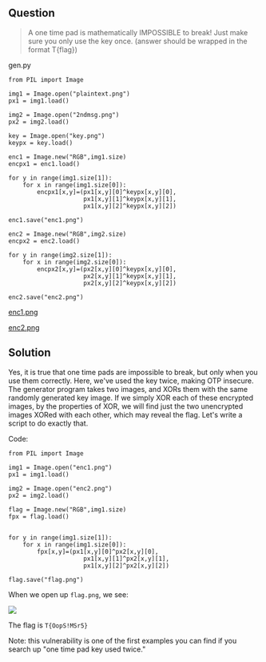 ## Question
> A one time pad is mathematically IMPOSSIBLE to break! Just make sure you only use the key once. (answer should be wrapped in the format T{flag})

gen.py
```
from PIL import Image

img1 = Image.open("plaintext.png")
px1 = img1.load()

img2 = Image.open("2ndmsg.png")
px2 = img2.load()

key = Image.open("key.png")
keypx = key.load()

enc1 = Image.new("RGB",img1.size)
encpx1 = enc1.load()

for y in range(img1.size[1]):
    for x in range(img1.size[0]):
        encpx1[x,y]=(px1[x,y][0]^keypx[x,y][0],
                     px1[x,y][1]^keypx[x,y][1],
                     px1[x,y][2]^keypx[x,y][2])

enc1.save("enc1.png")

enc2 = Image.new("RGB",img2.size)
encpx2 = enc2.load()

for y in range(img2.size[1]):
    for x in range(img2.size[0]):
        encpx2[x,y]=(px2[x,y][0]^keypx[x,y][0],
                     px2[x,y][1]^keypx[x,y][1],
                     px2[x,y][2]^keypx[x,y][2])

enc2.save("enc2.png")
```
[enc1.png](https://cdn.discordapp.com/attachments/999851646983090226/999855385357852723/enc1.png?size=4096)

[enc2.png](https://cdn.discordapp.com/attachments/999851646983090226/999855385685012600/enc2.png?size=4096)

## Solution
Yes, it is true that one time pads are impossible to break, but only when you use them correctly. Here, we've used the key twice, making OTP insecure. The generator 
program takes two images, and XORs them with the same randomly generated key image. If we simply XOR each of these encrypted images, by the properties of XOR, we will find just the 
two unencrypted images XORed with each other, which may reveal the flag. Let's write a script to do exactly that.

Code:
```
from PIL import Image

img1 = Image.open("enc1.png")
px1 = img1.load()

img2 = Image.open("enc2.png")
px2 = img2.load()

flag = Image.new("RGB",img1.size)
fpx = flag.load()


for y in range(img1.size[1]):
    for x in range(img1.size[0]):
        fpx[x,y]=(px1[x,y][0]^px2[x,y][0],
                     px1[x,y][1]^px2[x,y][1],
                     px1[x,y][2]^px2[x,y][2])

flag.save("flag.png")
```
When we open up ```flag.png```, we see:

![](https://cdn.discordapp.com/attachments/999847989952647209/1000114592963375125/unknown.png?size=4096)

The flag is ```T{OopS!MSr5}```

Note: this vulnerability is one of the first examples you can find if you search up "one time pad key used twice."
